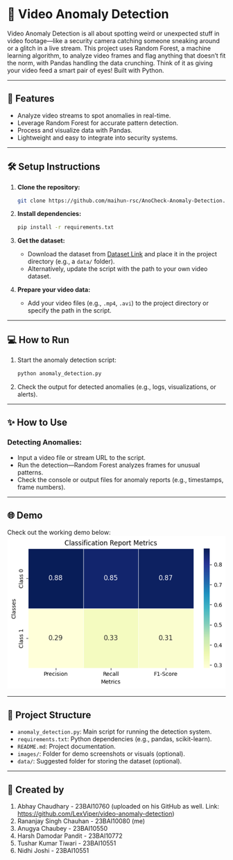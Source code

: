# 🎥 Video Anomaly Detection  

Video Anomaly Detection is all about spotting weird or unexpected stuff in video footage—like a security camera catching someone sneaking around or a glitch in a live stream. This project uses Random Forest, a machine learning algorithm, to analyze video frames and flag anything that doesn’t fit the norm, with Pandas handling the data crunching. Think of it as giving your video feed a smart pair of eyes! Built with Python.  

---

## 🚀 **Features**  
- Analyze video streams to spot anomalies in real-time.  
- Leverage Random Forest for accurate pattern detection.  
- Process and visualize data with Pandas.  
- Lightweight and easy to integrate into security systems.  

---

## 🛠️ **Setup Instructions**  

1. **Clone the repository:**  
   ```bash
   git clone https://github.com/maihun-rsc/AnoCheck-Anomaly-Detection.git
   ```

2. **Install dependencies:**  
   ```bash
   pip install -r requirements.txt
   ```

3. **Get the dataset:**  
   - Download the dataset from [Dataset Link](https://www.dropbox.com/scl/fo/2aczdnx37hxvcfdo4rq4q/AOjRokSTaiKxXmgUyqdcI6k?rlkey=5bg7mxxbq46t7aujfch46dlvz&e=2&dl=0) and place it in the project directory (e.g., a `data/` folder).  
   - Alternatively, update the script with the path to your own video dataset.  

4. **Prepare your video data:**  
   - Add your video files (e.g., `.mp4`, `.avi`) to the project directory or specify the path in the script.  

---

## 💻 **How to Run**  
1. Start the anomaly detection script:  
   ```bash
   python anomaly_detection.py
   ```  
2. Check the output for detected anomalies (e.g., logs, visualizations, or alerts).  

---

## ✨ **How to Use**  

### **Detecting Anomalies:**  
- Input a video file or stream URL to the script.  
- Run the detection—Random Forest analyzes frames for unusual patterns.  
- Check the console or output files for anomaly reports (e.g., timestamps, frame numbers).  

---

## 🌐 **Demo**  

Check out the working demo below:  
![Demo Screenshot](https://github.com/LexViper/Video-Anomaly-Detection/blob/main/Output/output.png)  

---

## 📂 **Project Structure**  
- `anomaly_detection.py`: Main script for running the detection system.  
- `requirements.txt`: Python dependencies (e.g., pandas, scikit-learn).  
- `README.md`: Project documentation.  
- `images/`: Folder for demo screenshots or visuals (optional).  
- `data/`: Suggested folder for storing the dataset (optional).  

---


## 📧 **Created by**

1. Abhay Chaudhary - 23BAI10760
   (uploaded on his GitHub as well. Link: https://github.com/LexViper/video-anomaly-detection)
2. Rananjay Singh Chauhan - 23BAI10080 (me)
3. Anugya Chaubey - 23BAI10550
4. Harsh Damodar Pandit - 23BAI10772
5. Tushar Kumar Tiwari - 23BAI10551
6. Nidhi Joshi - 23BAI10551
